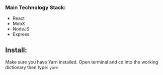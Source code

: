 ### Main Technology Stack:
- React
- MobX
- NodeJS
- Express

## Install:
Make sure you have Yarn installed.
Open terminal and cd into the working dictionary then type:
`yarn`
